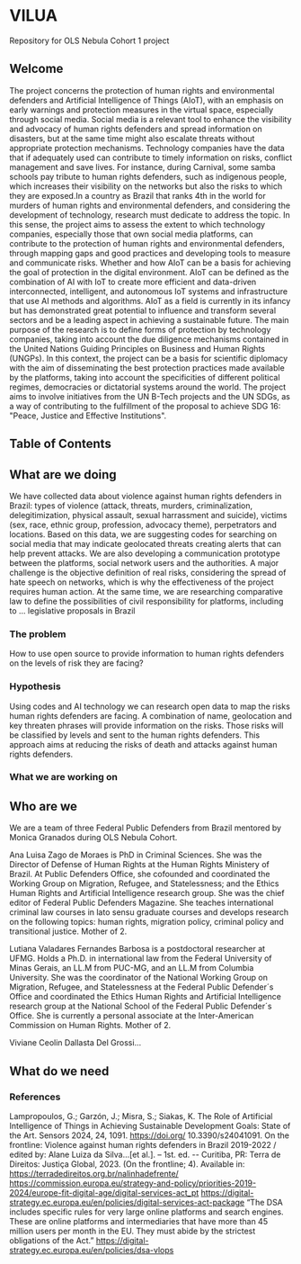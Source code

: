 # VILUA
Repository for OLS Nebula Cohort 1 project

## Welcome
The project concerns the protection of human rights and environmental defenders and Artificial Intelligence of Things (AIoT), with an emphasis on early warnings and protection measures in the virtual space, especially through social media. Social media is a relevant tool to enhance the visibility and advocacy of human rights defenders and spread information on disasters, but at the same time might also escalate threats without appropriate protection mechanisms. Technology companies have the data that if adequately used can contribute to timely information on risks, conflict management and save lives. For instance, during Carnival, some samba schools pay tribute to human rights defenders, such as indigenous people, which increases their visibility on the networks but also the risks to which they are exposed.In a country as Brazil that ranks 4th in the world for murders of human rights and environmental defenders, and considering the development of technology, research must dedicate to address the topic.
In this sense, the project aims to assess the extent to which technology companies, especially those that own social media platforms, can contribute to the protection of human rights and environmental defenders, through mapping gaps and  good practices and developing tools to measure and communicate risks. Whether and how AIoT can be a basis for achieving the goal of protection in the digital environment.
AIoT can be defined as the combination of AI with IoT to create more efficient and data-driven interconnected, intelligent, and autonomous IoT systems and infrastructure that use AI methods and algorithms.
AIoT as a field is currently in its infancy but has demonstrated great potential to influence and
transform several sectors and be a leading aspect in achieving a sustainable future.
The main purpose of the research is to define forms of protection by technology companies, taking into account the due diligence mechanisms contained in the United Nations Guiding Principles on Business and Human Rights (UNGPs).
In this context, the project can be a basis for scientific diplomacy with the aim of disseminating the best protection practices made available by the platforms, taking into account the specificities of different political regimes, democracies or dictatorial systems around the world.
The project aims to involve initiatives from the UN B-Tech projects and the UN SDGs, as a way of contributing to the fulfillment of the proposal to achieve SDG 16: "Peace, Justice and Effective Institutions".


## Table of Contents 

## What are we doing 

We have collected data about violence against human rights defenders in Brazil: types of violence (attack, threats, murders, criminalization, delegitimization, physical assault, sexual harrassment and suicide), victims (sex, race, ethnic group, profession, advocacy theme), perpetrators and locations. 
Based on this data, we are suggesting codes for searching on social media that may indicate geolocated threats creating alerts that can help prevent attacks. We are also developing a communication prototype between the platforms, social network users and the authorities.
A major challenge is the objective definition of real risks, considering the spread of hate speech on networks, which is why the effectiveness of the project requires human action.
At the same time, we are researching comparative law to define the possibilities of civil responsibility for platforms, including to ... legislative proposals in Brazil

### The problem 
How to use open source to provide information to human rights  defenders on the levels of risk they are facing?

### Hypothesis
Using codes and AI technology we can research open data to map the risks human rights defenders are facing. A combination of name, geolocation and key threaten phrases will provide information on the risks. Those risks will be  classified by levels and sent to the human rights defenders.  This approach aims at reducing the risks of death and attacks against human rights defenders.

### What we are working on 


## Who are we 

We are a team of three Federal Public Defenders from Brazil mentored by Monica Granados during OLS Nebula Cohort.

Ana Luisa Zago de Moraes is PhD in Criminal Sciences. She was the Director of Defense of Human Rights at the Human Rights Ministery of Brazil. At Public Defenders Office, she cofounded and coordinated the Working Group on Migration, Refugee, and Statelessness; and the Ethics Human Rights and Artificial Intelligence research group. She was the chief editor of Federal Public Defenders Magazine. She teaches international criminal law courses in lato sensu graduate courses and develops research on the following topics: human rights, migration policy, criminal policy and transitional justice. Mother of 2.

Lutiana Valadares Fernandes Barbosa is a postdoctoral researcher at UFMG.  Holds a Ph.D. in international law from the Federal University of Minas Gerais, an LL.M from PUC-MG, and an LL.M from Columbia University. She was the coordinator of the National Working Group on Migration, Refugee, and Statelessness at the Federal Public Defender´s Office and coordinated the Ethics Human Rights and Artificial Intelligence research group at the National School of the Federal Public Defender´s Office. She is currently a personal associate at the Inter-American Commission on Human Rights. Mother of 2.

Viviane Ceolin Dallasta Del Grossi...

## What do we need

### References
Lampropoulos, G.; Garzón, J.; Misra, S.; Siakas, K. The Role of Artificial Intelligence of Things in Achieving Sustainable Development Goals: State of the Art. Sensors 2024, 24, 1091. https://doi.org/ 10.3390/s24041091. 
On the frontline: Violence against human rights defenders in Brazil 2019-2022 / edited by: Alane Luiza da Silva...[et al.]. – 1st. ed. -- Curitiba, PR: Terra de Direitos: Justiça Global, 2023. (On the frontline; 4). Available in:  https://terradedireitos.org.br/nalinhadefrente/
<https://commission.europa.eu/strategy-and-policy/priorities-2019-2024/europe-fit-digital-age/digital-services-act_pt>
<https://digital-strategy.ec.europa.eu/en/policies/digital-services-act-package>
“The DSA includes specific rules for very large online platforms and search engines. These are online platforms and intermediaries that have more than 45 million users per month in the EU. They must abide by the strictest obligations of the Act.”
<https://digital-strategy.ec.europa.eu/en/policies/dsa-vlops>
 
